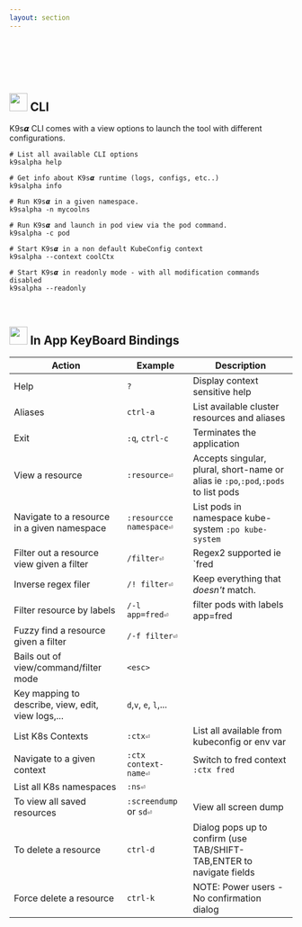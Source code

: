 ```yaml
---
layout: section
---
```


<i class="icon fas fa-terminal fa-7x"></i>

<br/>
<br/>
<br/>

<br/>

## <img src="/assets/sections/overview.png" width="auto" height="32"/> CLI

K9s𝞪 CLI comes with a view options to launch the tool with different configurations.

```shell
# List all available CLI options
k9salpha help

# Get info about K9s𝞪 runtime (logs, configs, etc..)
k9salpha info

# Run K9s𝞪 in a given namespace.
k9salpha -n mycoolns

# Run K9s𝞪 and launch in pod view via the pod command.
k9salpha -c pod

# Start K9s𝞪 in a non default KubeConfig context
k9salpha --context coolCtx

# Start K9s𝞪 in readonly mode - with all modification commands disabled
k9salpha --readonly
```

<br/>

## <img src="/assets/sections/examples.png" width="auto" height="32"/> In App KeyBoard Bindings

| Action                                                         | Example                       | Description                                                            |
|----------------------------------------------------------------|-------------------------------|------------------------------------------------------------------------|
| Help                                                           | `?`                           | Display context sensitive help                                         |
| Aliases                                                        | `ctrl-a`                      | List available cluster resources and aliases                           |
| Exit                                                           | `:q`, `ctrl-c`                | Terminates the application                                             |
| View a resource                                                | `:resource⏎`                  | Accepts singular, plural, short-name or  alias ie `:po`,`:pod`,`:pods` to list pods |
| Navigate to a resource in a given namespace                    | `:resourcce namespace⏎`       | List pods in namespace kube-system `:po kube-system`                   |
| Filter out a resource view given a filter                      | `/filter⏎`                    | Regex2 supported ie `fred|blee` to filter resources named fred or blee |
| Inverse regex filer                                            | `/! filter⏎`                  | Keep everything that *doesn't* match.                                  |
| Filter resource by labels                                      | `/-l app=fred⏎`               | filter pods with labels app=fred                                       |
| Fuzzy find a resource given a filter                           | `/-f filter⏎`                 |                                                                        |
| Bails out of view/command/filter mode                          | `<esc>`                       |                                                                        |
| Key mapping to describe, view, edit, view logs,...             | `d`,`v`, `e`, `l`,...         |                                                                        |
| List K8s Contexts                                              | `:ctx⏎`                       | List all available from kubeconfig or env var                          |
| Navigate to a given context                                    | `:ctx context-name⏎`          | Switch to fred context `:ctx fred`                                     |
| List all K8s namespaces                                        | `:ns⏎`                        |                                                                        |
| To view all saved resources                                    | `:screendump` or `sd⏎`        | View all screen dump                                                   |
| To delete a resource                                           | `ctrl-d`                      | Dialog pops up to confirm (use TAB/SHIFT-TAB,ENTER to navigate fields  |
| Force delete a resource                                        | `ctrl-k`                      | NOTE: Power users - No confirmation dialog                             |
